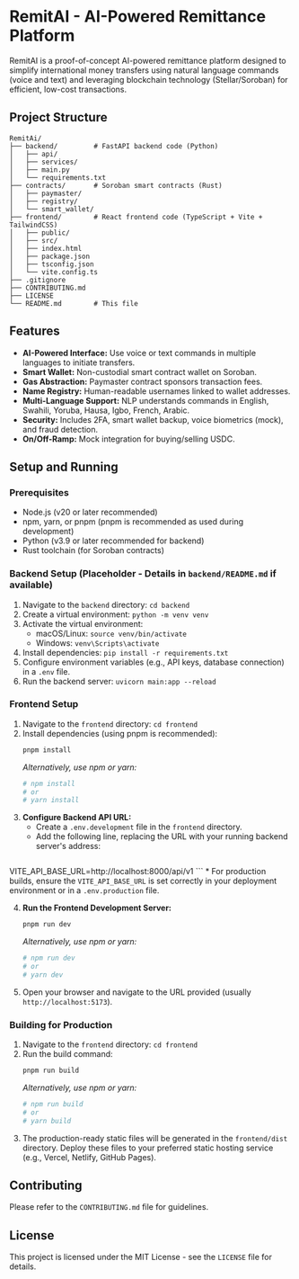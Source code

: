 # RemitAI - AI-Powered Remittance Platform

RemitAI is a proof-of-concept AI-powered remittance platform designed to simplify international money transfers using natural language commands (voice and text) and leveraging blockchain technology (Stellar/Soroban) for efficient, low-cost transactions.

## Project Structure

```
RemitAi/
├── backend/         # FastAPI backend code (Python)
│   ├── api/
│   ├── services/
│   ├── main.py
│   └── requirements.txt
├── contracts/       # Soroban smart contracts (Rust)
│   ├── paymaster/
│   ├── registry/
│   └── smart_wallet/
├── frontend/        # React frontend code (TypeScript + Vite + TailwindCSS)
│   ├── public/
│   ├── src/
│   ├── index.html
│   ├── package.json
│   ├── tsconfig.json
│   └── vite.config.ts
├── .gitignore
├── CONTRIBUTING.md
├── LICENSE
└── README.md        # This file
```

## Features

*   **AI-Powered Interface:** Use voice or text commands in multiple languages to initiate transfers.
*   **Smart Wallet:** Non-custodial smart contract wallet on Soroban.
*   **Gas Abstraction:** Paymaster contract sponsors transaction fees.
*   **Name Registry:** Human-readable usernames linked to wallet addresses.
*   **Multi-Language Support:** NLP understands commands in English, Swahili, Yoruba, Hausa, Igbo, French, Arabic.
*   **Security:** Includes 2FA, smart wallet backup, voice biometrics (mock), and fraud detection.
*   **On/Off-Ramp:** Mock integration for buying/selling USDC.

## Setup and Running

### Prerequisites

*   Node.js (v20 or later recommended)
*   npm, yarn, or pnpm (pnpm is recommended as used during development)
*   Python (v3.9 or later recommended for backend)
*   Rust toolchain (for Soroban contracts)

### Backend Setup (Placeholder - Details in `backend/README.md` if available)

1.  Navigate to the `backend` directory: `cd backend`
2.  Create a virtual environment: `python -m venv venv`
3.  Activate the virtual environment:
    *   macOS/Linux: `source venv/bin/activate`
    *   Windows: `venv\Scripts\activate`
4.  Install dependencies: `pip install -r requirements.txt`
5.  Configure environment variables (e.g., API keys, database connection) in a `.env` file.
6.  Run the backend server: `uvicorn main:app --reload`

### Frontend Setup

1.  Navigate to the `frontend` directory: `cd frontend`
2.  Install dependencies (using pnpm is recommended):
    ```bash
    pnpm install
    ```
    *Alternatively, use npm or yarn:*
    ```bash
    # npm install
    # or
    # yarn install
    ```
3.  **Configure Backend API URL:**
    *   Create a `.env.development` file in the `frontend` directory.
    *   Add the following line, replacing the URL with your running backend server's address:
        ```
VITE_API_BASE_URL=http://localhost:8000/api/v1
        ```
    *   For production builds, ensure the `VITE_API_BASE_URL` is set correctly in your deployment environment or in a `.env.production` file.

4.  **Run the Frontend Development Server:**
    ```bash
    pnpm run dev
    ```
    *Alternatively, use npm or yarn:*
    ```bash
    # npm run dev
    # or
    # yarn dev
    ```
5.  Open your browser and navigate to the URL provided (usually `http://localhost:5173`).

### Building for Production

1.  Navigate to the `frontend` directory: `cd frontend`
2.  Run the build command:
    ```bash
    pnpm run build
    ```
    *Alternatively, use npm or yarn:*
    ```bash
    # npm run build
    # or
    # yarn build
    ```
3.  The production-ready static files will be generated in the `frontend/dist` directory. Deploy these files to your preferred static hosting service (e.g., Vercel, Netlify, GitHub Pages).

## Contributing

Please refer to the `CONTRIBUTING.md` file for guidelines.

## License

This project is licensed under the MIT License - see the `LICENSE` file for details.

